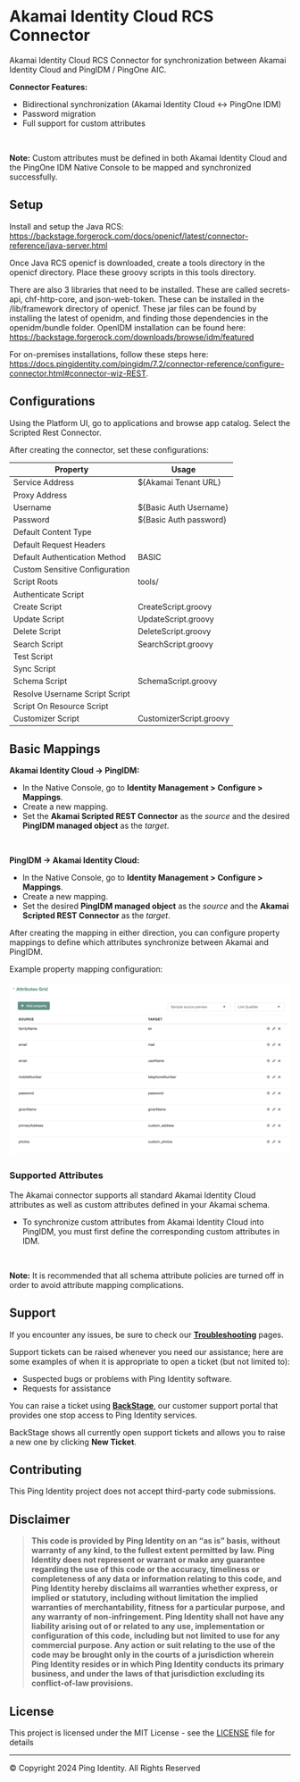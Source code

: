 <!--
 * The contents of this file are subject to the terms of the Common Development and
 * Distribution License (the License). You may not use this file except in compliance with the
 * License.
 *
 * You can obtain a copy of the License at legal/CDDLv1.0.txt. See the License for the
 * specific language governing permission and limitations under the License.
 *
 * When distributing Covered Software, include this CDDL Header Notice in each file and include
 * the License file at legal/CDDLv1.0.txt. If applicable, add the following below the CDDL
 * Header, with the fields enclosed by brackets [] replaced by your own identifying
 * information: "Portions copyright [year] [name of copyright owner]".
 *
 * Copyright 2022 ForgeRock AS.
-->
# Akamai Identity Cloud RCS Connector

Akamai Identity Cloud RCS Connector for synchronization between Akamai Identity Cloud and PingIDM / PingOne AIC.

**Connector Features:**
- Bidirectional synchronization (Akamai Identity Cloud ↔ PingOne IDM)
- Password migration
- Full support for custom attributes

<br>

**Note:** Custom attributes must be defined in both Akamai Identity Cloud and the PingOne IDM Native Console to be mapped and synchronized successfully.


## Setup

Install and setup the Java RCS: https://backstage.forgerock.com/docs/openicf/latest/connector-reference/java-server.html

Once Java RCS openicf is downloaded, create a tools directory in the openicf directory. Place these groovy scripts in this tools directory.

There are also 3 libraries that need to be installed. These are called secrets-api, chf-http-core, and json-web-token. These can be installed in the /lib/framework directory of openicf. These jar files can be found by installing the latest of openidm, and finding those dependencies in the openidm/bundle folder. OpenIDM installation can be found here: https://backstage.forgerock.com/downloads/browse/idm/featured

For on-premises installations, follow these steps here: https://docs.pingidentity.com/pingidm/7.2/connector-reference/configure-connector.html#connector-wiz-REST.

## Configurations

Using the Platform UI, go to applications and browse app catalog. Select the Scripted Rest Connector.  

After creating the connector, set these configurations:

<table>
<thead>
<th>Property</th>
<th>Usage</th>
</thead>
<tr>
    <td>Service Address</td>
    <td>${Akamai Tenant URL}</td>
</tr>
<tr>
    <td>Proxy Address</td>
    <td></td>
</tr>
<tr>
    <td>Username</td>
    <td>${Basic Auth Username}</td>
</tr>
<tr>
    <td>Password</td>
    <td>${Basic Auth password}</td>
</tr>
<tr>
    <td>Default Content Type</td>
    <td></td>
</tr>
<tr>
    <td>Default Request Headers</td>
    <td></td>
</tr>
<tr>
    <td>Default Authentication Method</td>
    <td>BASIC</td>
</tr>
<tr>
    <td>Custom Sensitive Configuration</td>
    <td></td>
</tr>
<tr>
    <td>Script Roots</td>
    <td>tools/</td>
</tr>
<tr>
    <td>Authenticate Script</td>
    <td></td>
</tr>
<tr>
    <td>Create Script</td>
    <td>CreateScript.groovy</td>
</tr>
<tr>
    <td>Update Script</td>
    <td>UpdateScript.groovy</td>
</tr>
<tr>
    <td>Delete Script</td>
    <td>DeleteScript.groovy</td>
</tr>
<tr>
    <td>Search Script</td>
    <td>SearchScript.groovy</td>
</tr>
<tr>
    <td>Test Script</td>
    <td></td>
</tr>
<tr>
    <td>Sync Script</td>
    <td></td>
</tr>
<tr>
    <td>Schema Script</td>
    <td>SchemaScript.groovy</td>
</tr>
<tr>
    <td>Resolve Username Script Script</td>
    <td></td>
</tr>
<tr>
    <td>Script On Resource Script</td>
    <td></td>
</tr>
<tr>
    <td>Customizer Script</td>
    <td>CustomizerScript.groovy</td>
</tr>
</table>

## Basic Mappings

**Akamai Identity Cloud → PingIDM:**
- In the Native Console, go to **Identity Management > Configure > Mappings**.
- Create a new mapping.
- Set the **Akamai Scripted REST Connector** as the *source* and the desired **PingIDM managed object** as the *target*.

<br>

**PingIDM → Akamai Identity Cloud:**
- In the Native Console, go to **Identity Management > Configure > Mappings**.
- Create a new mapping.
- Set the desired **PingIDM managed object** as the *source* and the **Akamai Scripted REST Connector** as the *target*.

After creating the mapping in either direction, you can configure property mappings to define which attributes synchronize between Akamai and PingIDM.

Example property mapping configuration:

![ScreenShot](./images/example_mapping.png)

### Supported Attributes
The Akamai connector supports all standard Akamai Identity Cloud attributes as well as custom attributes defined in your Akamai schema.
- To synchronize custom attributes from Akamai Identity Cloud into PingIDM, you must first define the corresponding custom attributes in IDM.

<br>

**Note:** It is recommended that all schema attribute policies are turned off in order to avoid attribute mapping complications.

<!-- SUPPORT -->
## Support

If you encounter any issues, be sure to check our **[Troubleshooting](https://backstage.forgerock.com/knowledge/kb/article/a68547609)** pages.

Support tickets can be raised whenever you need our assistance; here are some examples of when it is appropriate to open a ticket (but not limited to):

* Suspected bugs or problems with Ping Identity software.
* Requests for assistance 

You can raise a ticket using **[BackStage](https://backstage.forgerock.com/support/tickets)**, our customer support portal that provides one stop access to Ping Identity services.

BackStage shows all currently open support tickets and allows you to raise a new one by clicking **New Ticket**.

<!------------------------------------------------------------------------------------------------------------------------------------>
<!-- COLLABORATION -->

## Contributing

This Ping Identity project does not accept third-party code submissions.

<!------------------------------------------------------------------------------------------------------------------------------------>
<!-- LEGAL -->

## Disclaimer

> **This code is provided by Ping Identity on an “as is” basis, without warranty of any kind, to the fullest extent permitted by law.
>Ping Identity does not represent or warrant or make any guarantee regarding the use of this code or the accuracy,
>timeliness or completeness of any data or information relating to this code, and Ping Identity hereby disclaims all warranties whether express,
>or implied or statutory, including without limitation the implied warranties of merchantability, fitness for a particular purpose,
>and any warranty of non-infringement. Ping Identity shall not have any liability arising out of or related to any use,
>implementation or configuration of this code, including but not limited to use for any commercial purpose.
>Any action or suit relating to the use of the code may be brought only in the courts of a jurisdiction wherein
>Ping Identity resides or in which Ping Identity conducts its primary business, and under the laws of that jurisdiction excluding its conflict-of-law provisions.**

<!------------------------------------------------------------------------------------------------------------------------------------>
<!-- LICENSE - Links to the MIT LICENSE file in each repo. -->

## License

This project is licensed under the MIT License - see the [LICENSE](LICENSE) file for details

---

&copy; Copyright 2024 Ping Identity. All Rights Reserved

[pingidentity-logo]: https://www.pingidentity.com/content/dam/picr/nav/Ping-Logo-2.svg "Ping Identity Logo"
